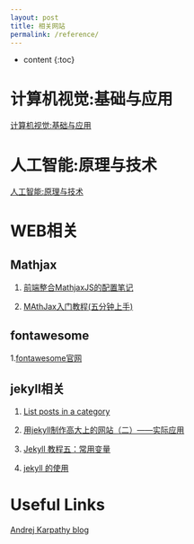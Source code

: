 ```yaml
---
layout: post
title: 相关网站
permalink: /reference/
---
```


* content
{:toc}


计算机视觉:基础与应用
=====================
[计算机视觉:基础与应用](http://vision.stanford.edu/teaching/cs131_fall1718/)

人工智能:原理与技术
=====================
[人工智能:原理与技术](http://web.stanford.edu/class/cs221/)

WEB相关
=====================

Mathjax
---------------------

1. [前端整合MathjaxJS的配置笔记](https://www.cnblogs.com/tianshifu/p/6388391.html)

2. [MAthJax入门教程(五分钟上手)](https://www.cnblogs.com/bobofuns/p/6829920.html)

fontawesome
---------------------

1.[fontawesome官网](http://fontawesome.dashgame.com/)


jekyll相关
--------------------

1. [List posts in a category](https://learn.cloudcannon.com/jekyll/list-posts-in-a-category/)

2. [用jekyll制作高大上的网站（二）——实际应用](https://www.cnblogs.com/strick/p/5484779.html)

3. [Jekyll 教程五：常用变量](http://www.zhanxin.info/jekyll/2013-08-07-jekyll-variables.html)

4. [jekyll 的使用](https://www.cnblogs.com/mo-wang/p/5117408.html)


Useful Links
=====================

[Andrej Karpathy blog](http://karpathy.github.io/)
